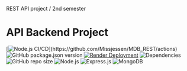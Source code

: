REST API project / 2nd semester

# API Backend Project

[![Node.js CI/CD](https://github.com/Missjessen/MDB_REST/actions/workflows/main.yml/badge.svg?)](https://github.com/Missjessen/MDB_REST/actions)
![GitHub package.json version](https://img.shields.io/github/package-json/v/Missjessen/MDB_REST)
[![Render Deployment](https://img.shields.io/badge/Render-deployed-brightgreen)](https://render.com/)
![Dependencies](https://img.shields.io/badge/dependencies-up%20to%20date-brightgreen)
![GitHub repo size](https://img.shields.io/github/repo-size/Missjessen/MDB_REST)
![Node.js](https://img.shields.io/badge/Node.js-16.x-green)
![Express.js](https://img.shields.io/badge/Express-4.x-brightgreen)
![MongoDB](https://img.shields.io/badge/MongoDB-5.x-blue)

